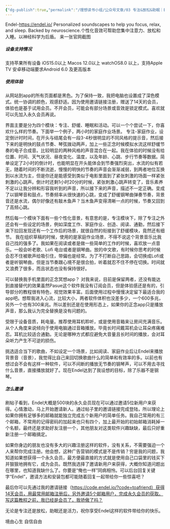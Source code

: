 ```yaml
---
{"dg-publish":true,"permalink":"/理想读书小组/公众号文章/03 专注&放松&助眠｜Endel 永久会员获取/"}
---
```


Endel-https://endel.io/
 Personalized soundscapes  to help you focus, relax, and sleep.  Backed by neuroscience.个性化音效可帮助您集中注意力、放松和入睡。以神经科学为后盾。
 来一张官网截图
##### 设备支持情况
支持苹果所有设备 iOS15.0以上 Macos 12.0以上 watchOS8.0 以上，支持Apple TV
安卓移动端要求Android 6.0 及更高版本


##### 使用体验
从网站到app的所有页面都是黑色。为了保持一致，我把电脑也设置成了深色模式。统一协调的颜色，观感舒适。因为使用邀请链接注册，赠送了14天的会员，体验也是基于试用会员。不开会员，可能会有部分场景或音效是锁定模式。喜欢就可以先加入永久会员再说。

界面主要是分为四个模块：专注、舒缓、睡眠和活动。可以一个个尝试一下，你喜欢什么样的节奏。下面举一个例子，两小时的家庭作业场景。
专注-家庭作业，设定倒计时时间，在开头与结尾会有一段3-4秒很明显的不同风格的提示音，然后接下来的是明快的鼓点节奏、琴弦拨动两声，加上一些正念时候模拟水流这样舒缓节奏的电子合成音。比较明显的两种风格的声音混合在一起。我在体验的时候没有给位置、时间、天气状况、昼夜变化、温度，以及年龄、心跳、步行节奏等数据。简单设定了2小时的倒计时，也能明显在开头能体会到节奏强烈突出，水流的似有若无，随着时间的不断流逝，慢慢的明快的节奏的声音会渐渐减弱，到两者地位互换到以水流为主，但是你还是能感受到类似于电影里面到了紧张刺激的场面一样紧张刺激的心跳声。倒计时还剩1小时20分的时候，紧张刺激心跳声转变了，音乐素养不足以让我分辨和形容我听到的声音，所以接下来的声音，描述不一定正确。变成了以钢琴音和鼓点，节奏频率从很快速的心跳，变成了舒缓钢琴曲弹奏节奏，背景音还是水流，偶尔好像还有敲木鱼声？当木鱼声变得清晰一点的时候，节奏又回到了高频心跳。

然后每一个模块下面有一些个性化音景，有意思的是，专注模块下，除了专注之外还会有一些设定的场景，例如深度工作、家庭作业、创造、阅读、通勤，然后接下来下拉回发现还有一个工作后的场景，就很自然的衔接到了舒缓模块，竟然还有细节。
我在组织草稿的时候，使用的是家庭作业场景，不得不说这个背景音乐比我自己找的强多了。我如果在阅读或者是做一些简单的工作的时候，喜欢放一点音乐。一般会听老歌、Lofi 电台或者是钢琴曲。放的中文歌，有时候你思考的时候会忍不住被歌声给吸引住，带偏也是经常。为了不打断自己思路，会切换成Lofi或者是听钢琴曲，但是当节奏跟心境不是很合拍，听着就忍不住不停在切换。时间就又浪费了很多，而且状态也没有保持很好。


可以替换我手机里面的正念冥想app？
对我来说，目前是保留两者，还没有能达到直接替代的效果虽然Pasue这个软件我没有订阅会员，但是体验感还是有的，引导部分的教程很有特色，视觉效果丰富。后面使用过程中慢慢决定留下最适合我的app吧。想帮我进入心流，比较大小，两者软件体积也没差多少，一个600多兆，另外一个也有300来兆。所以差别还是在使用形态上，如果你的正念app只是播放声音，那么我认为完全替换是没有问题的。

受限于设备音质，耗电量。推荐使用耳机聆听，或是使用音箱来让房间充满音乐。从个人角度来说倾向于使用电脑通过音箱播放。毕竟长时间戴耳机会让耳朵疼痛难忍。耳机比较适合通勤。无论是哪种方式都应避免大音量且长时间的播放，会对耳朵听力产生不可逆的损伤。

挑选适合当下的歌曲，不如设定一个场景，比如阅读、家庭作业后让Endel来播放背景音（音景），我觉得比自己来回切换歌曲什么的简单和有效率的多。以前也有想过会不会有这样一种软件，可以不间断的播放无节奏的钢琴声，可以不用去寻找什么音景，直接播放就好了。现在Endel达到了我设想的目标，除了乐器不是钢琴。

##### 怎么邀请
刷帖子看到，Endel大概是500块的永久会员现在可以通过邀请5位新用户来获得。心情激动，马上开始邀请新人。通过帖子里的邀请链接完成登陆，所以理论上如果你拥有足够多的邮箱就能独立完成五个新用户的简单任务。我自己常用的有三个邮箱，不常用的记得密码的加起来也只有四个，加上最开始的初始邮箱消耗掉一个名额，最终还是求助好友注册一个，其他朋友对这类软件兴趣缺缺，最后只好重新注册一个邮箱搞定。

如果你身边的朋友也没有多大的兴趣注册这样的软件，没有关系，不需要强迫一个人来帮你完成注册。他会想，这种广告营销的模式是不是传销？穷是我的问题，我知道如果想获得一个永久会员，最方便最直接的方式就是使用自己口袋里的钱买下并狠狠地拥有它，成为会员。既然我选择了邀请新用户来获得，大概你知道问题出在哪里，也知道我缺什么了。你要是“俺也一样”同病相怜。可以后台回复关键字“Endel”，邀请方法和安装包都可能随着回复一起带给你一些惊喜吧？

最后你可以先通过我的邀请链接（https://code.endel.io/?code=toafriend）获得14天会员，用最常用邮箱注册后，另外邀请5个邮箱用户，完成永久会员的获取。写这篇教程之前，我已经是会员了，我骄傲了吗？

无论是专注还是放松，助眠还是活力，祝你享受Endel这样的软件带给你的快乐。

境由心生  自信自由
